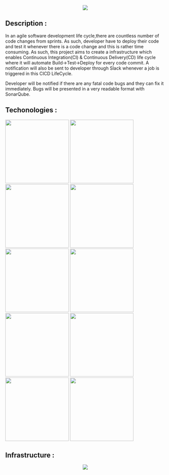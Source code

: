 <p align="center">
  <img src="https://user-images.githubusercontent.com/79030801/158127729-6f7b152d-2919-4d93-bb0c-bf8b76bded15.jpg" />
</p>

## Description :
In an agile software development life cycle,there are countless number of code changes from sprints. As such, developer have to deploy their code and test it whenever there is a code change and this is rather time consuming. 
As such, this project aims to create a infrastructure which enables Continuous Integration(CI) & Continuous Delivery(CD) life cycle where it will automate Build->Test->Deploy for every code commit. A notification will also be sent to developer through Slack whenever a job is triggered in this CICD LifeCycle. 

Developer will be notified if there are any fatal code bugs and they can fix it immediately. Bugs will be presented in a very readable format with SonarQube.

## Techonologies :
<p float="left">
<img src="https://user-images.githubusercontent.com/79030801/158131239-99cc298d-2524-4b86-97a4-f1ddee3ebad0.png" style="height: auto; width:200px;"/>
  
  <img class="circular_image" src="https://user-images.githubusercontent.com/79030801/158134417-71f0a27c-44d5-4eaa-bb27-5c5d3d646519.png" style="height: auto; width:200px;"/>
  
  <img class="circular_image" src="https://user-images.githubusercontent.com/79030801/158134282-f1ff806c-318e-4221-afb0-7cb3849169cc.png" style="height: auto; width:200px;"/>
  
<img src="https://user-images.githubusercontent.com/79030801/158134570-261777f5-8185-4974-ba06-81056ef651a8.png" style="height: auto; width:200px;"/>
  
  <img class="circular_image" src="https://user-images.githubusercontent.com/79030801/158134508-5cd6abdf-8b9e-410c-a356-345dce9f7fc7.png" style="height: auto; width:200px;"/>
  
  <img class="circular_image" src="https://user-images.githubusercontent.com/79030801/158134468-b8e4b6f7-3632-4d03-bfb2-169ebbe869ef.png" style="height: auto; width:200px;"/>
  
  <img src="https://user-images.githubusercontent.com/79030801/158134381-8205a586-f4ce-4e80-bf3d-09e5e9a96fbd.png" style="height: auto; width:200px;"/>
  
  <img class="circular_image" src="https://user-images.githubusercontent.com/79030801/158131450-20f98a4c-64da-493b-bde7-085c7b86139d.png" style="height: auto; width:200px;"/>
  
  <img class="circular_image" src="https://user-images.githubusercontent.com/79030801/158166082-62bdaa5a-1884-46b5-a1f1-1e261672545f.png" style="height: auto; width:200px;"/>
  
  <img class="circular_image" src="https://user-images.githubusercontent.com/79030801/158166169-ba12475e-e9f7-4907-b454-59965892af21.png" style="height: auto; width:200px;"/>
  
</p>

## Infrastructure :
<p align="center">
  <img src="https://user-images.githubusercontent.com/79030801/158167797-861e7fef-3af0-4ae1-b98a-68e5c657049c.png" />
</p>



